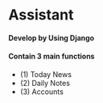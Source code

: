 # Assistant
#### Develop by Using Django
#### Contain 3 main functions
- (1) Today News
- (2) Daily Notes
- (3) Accounts

